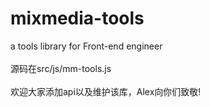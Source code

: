 # mixmedia-tools
a tools library for Front-end engineer <br><br>
源码在src/js/mm-tools.js<br><br>
欢迎大家添加api以及维护该库，Alex向你们致敬!
